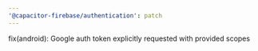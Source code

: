 ```yaml
---
'@capacitor-firebase/authentication': patch
---
```


fix(android): Google auth token explicitly requested with provided scopes
